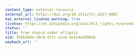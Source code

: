 ```yaml
---
content_type: external-resource
external_url: https://doi.org/10.1515/tlr-2017-0002
has_external_license_warning: true
license: https://en.wikipedia.org/wiki/All_rights_reserved
status: ''
title: Free choice under ellipsis
uid: fbdb568a-39c9-43fc-accb-da154e3090ab
wayback_url: ''
---
```

